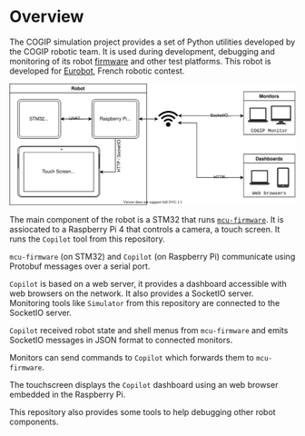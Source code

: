 # Overview

The COGIP simulation project provides a set of Python utilities developed by the COGIP robotic team.
It is used during development, debugging and monitoring of its robot [firmware](https://github.com/cogip/mcu-firmware) and other test platforms.
This robot is developed for [Eurobot](https://www.eurobot.org/), French robotic contest.


![Communication Overview](img/copilot/copilot.svg)

The main component of the robot is a STM32 that runs [`mcu-firmware`](https://github.com/cogip/mcu-firmware). It is assiocated to a Raspberry Pi 4
that controls a camera, a touch screen. It runs the `Copilot` tool from this repository.

`mcu-firmware` (on STM32) and `Copilot` (on Raspberry Pi) communicate using Protobuf messages over a serial port.

`Copilot` is based on a web server, it provides a dashboard accessible with web browsers on the network.
It also provides a SocketIO server.
Monitoring tools like `Simulator` from this repository are connected to the SocketIO server.

`Copilot` received robot state and shell menus from `mcu-firmware` and emits SocketIO messages in JSON format to connected monitors.

Monitors can send commands to `Copilot` which forwards them to `mcu-firmware`.

The touchscreen displays the `Copilot` dashboard using an web browser embedded in the Raspberry Pi.

This repository also provides some tools to help debugging other robot components.
